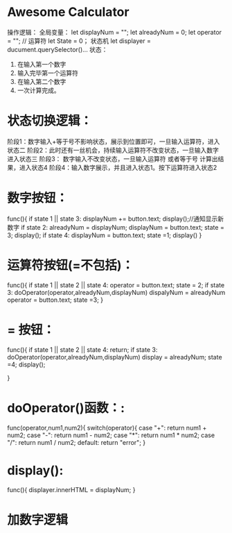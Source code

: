 # Awesome Calculator
操作逻辑：
全局变量：
let displayNum = ""; 
let alreadyNum = 0; 
let operator = ""; // 运算符
let State = 0； 状态机
let displayer = ducument.querySelector()...
状态：
1. 在输入第一个数字
2. 输入完毕第一个运算符
3. 在输入第二个数字
4. 一次计算完成。

# 状态切换逻辑：
阶段1：数字输入+等于号不影响状态，展示到位置即可，一旦输入运算符，进入状态二
阶段2：此时还有一丝机会，持续输入运算符不改变状态，一旦输入数字 进入状态三
阶段3： 数字输入不改变状态，一旦输入运算符 或者等于号 计算出结果，进入状态4
阶段4：输入数字展示，并且进入状态1。按下运算符进入状态2

# 数字按钮：
func(){
    if state 1 || state 3:
        displayNum += button.text;
        display();//通知显示新数字
    if state 2:
        alreadyNum = displayNum;
        displayNum = button.text;
        state = 3;
        display();
    if state 4:
        displayNum = button.text;
        state =1;
        display()
}
# 运算符按钮(=不包括)：
func(){
    if state 1 || state 2 || state 4:
        operator = button.text;
        state = 2;
    if state 3:
        doOperator(operator,alreadyNum,displayNum)
        dispalyNum = alreadyNum
        operator = button.text;
        state =3;
}
# = 按钮：
func(){
    if state 1 || state 2 || state 4:
    return;
    if state 3:
        doOperator(operator,alreadyNum,displayNum)
        display = alreadyNum;
        state =4;
        display();

}
# doOperator()函数：:
func(operator,num1,num2){
    switch(operator){
        case "+":
            return num1 + num2;
        case "-":
            return num1 - num2;
        case "*":
            return num1 * num2;
        case "/":
            return num1 / num2;
        default:
            return "error";
    }
# display():
func(){
    displayer.innerHTML = displayNum;
}
# 加数字逻辑
